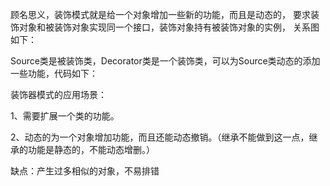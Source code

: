顾名思义，装饰模式就是给一个对象增加一些新的功能，而且是动态的，
要求装饰对象和被装饰对象实现同一个接口，装饰对象持有被装饰对象的实例，
关系图如下：


Source类是被装饰类，Decorator类是一个装饰类，可以为Source类动态的添加一些功能，代码如下：


装饰器模式的应用场景：

1、需要扩展一个类的功能。

2、动态的为一个对象增加功能，而且还能动态撤销。（继承不能做到这一点，继承的功能是静态的，不能动态增删。）

缺点：产生过多相似的对象，不易排错